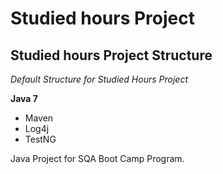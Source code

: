 # Studied hours Project
## Studied hours Project Structure

*Default Structure for Studied Hours Project*

**Java 7**

* Maven
* Log4j
* TestNG

Java Project for SQA Boot Camp Program.
